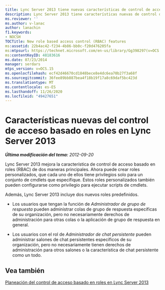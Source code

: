 ```yaml
---
title: Lync Server 2013 tiene nuevas características de control de acceso basado en roles
description: Lync Server 2013 tiene características nuevas de control de acceso basadas en roles.
ms.reviewer: ''
ms.author: v-lanac
author: lanachin
f1.keywords:
- NOCSH
TOCTitle: New role based access control (RBAC) features
ms:assetid: 22b4ac42-f234-4b86-bb0c-f20d476205fa
ms:mtpsurl: https://technet.microsoft.com/en-us/library/Gg398297(v=OCS.15)
ms:contentKeyID: 48183616
ms.date: 07/23/2014
manager: serdars
mtps_version: v=OCS.15
ms.openlocfilehash: ecf42d46670cd1848bece8e4dc6ea70b27f3a68f
ms.sourcegitcommit: 36fee89bb887bea4f18b19f17a8c69daf5bc423d
ms.translationtype: MT
ms.contentlocale: es-ES
ms.lasthandoff: 11/26/2020
ms.locfileid: "49427651"
---
```

# <a name="new-role-based-access-control-features-in-lync-server-2013"></a>Características nuevas del control de acceso basado en roles en Lync Server 2013

<div data-xmlns="http://www.w3.org/1999/xhtml">

<div class="topic" data-xmlns="http://www.w3.org/1999/xhtml" data-msxsl="urn:schemas-microsoft-com:xslt" data-cs="https://msdn.microsoft.com/">

<div data-asp="https://msdn2.microsoft.com/asp">



</div>

<div id="mainSection">

<div id="mainBody">

<span> </span>

_**Última modificación del tema:** 2012-09-20_

Lync Server 2013 mejora la característica de control de acceso basado en roles (RBAC) de dos maneras principales. Ahora puede crear roles personalizados, que cada uno de ellos tiene privilegios solo para un conjunto de cmdlets que especifique. Estos roles personalizados también pueden configurarse como privilegio para ejecutar scripts de cmdlets.

Además, Lync Server 2013 incluye dos nuevos roles predefinidos.

  - Los usuarios que tengan la función de *Administrador de grupo de respuesta* pueden administrar colas de grupo de respuesta específicas de su organización, pero no necesariamente derechos de administración para otras colas o la aplicación de grupo de respuesta en general.

  - Los usuarios con el rol de *Administrador de chat persistente* pueden administrar salones de chat persistentes específicos de su organización, pero no necesariamente tienen derechos de administración para otros salones o la característica de chat persistente como un todo.

<div>

## <a name="see-also"></a>Vea también


[Planeación del control de acceso basado en roles en Lync Server 2013](lync-server-2013-planning-for-role-based-access-control.md)  
  

</div>

</div>

<span> </span>

</div>

</div>

</div>

